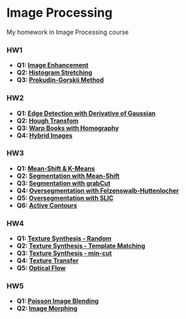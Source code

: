 # Image Processing
My homework in Image Processing course

### HW1
- **Q1: [Image Enhancement](HW1/Q1)**
- **Q2: [Histogram Stretching](HW1/Q2)**
- **Q3: [Prokudin-Gorskii Method](HW1/Q3)**

### HW2 
- **Q1: [Edge Detection with Derivative of Gaussian](HW2/Q1)**
- **Q2: [Hough Transfom](HW2/Q2)**
- **Q3: [Warp Books with Homography](HW2/Q3)**
- **Q4: [Hybrid Images](HW2/Q4)**

### HW3 
- **Q1: [Mean-Shift & K-Means](HW3/Q1)**
- **Q2: [Segmentation with Mean-Shift](HW3/Q2)**
- **Q3: [Segmentation with grabCut](HW3/Q3)**
- **Q4: [Oversegmentation with Felzenswalb-Huttenlocher](HW3/Q4)**
- **Q5: [Oversegmentation with SLIC](HW3/Q5)**
- **Q6: [Active Contours](HW3/Q6)**

### HW4
- **Q1: [Texture Synthesis - Random](HW4/Q1)**
- **Q2: [Texture Synthesis - Template Matching](HW4/Q2)**
- **Q3: [Texture Synthesis - min-cut](HW4/Q3)**
- **Q4: [Texture Transfer](HW4/Q4)**
- **Q5: [Optical Flow](HW4/Q5)**

### HW5 
- **Q1: [Poisson Image Blending](HW5/Q1)**
- **Q2: [Image Morphing](HW5/Q2)**



